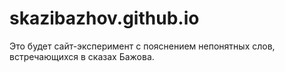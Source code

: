 # skazibazhov.github.io
Это будет сайт-эксперимент с пояснением непонятных слов, встречающихся в сказах Бажова. 
